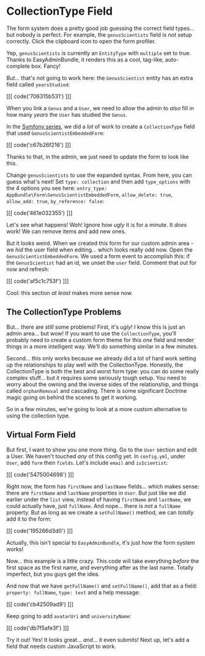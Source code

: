 # CollectionType Field

The form system does a pretty good job guessing the correct field types... but nobody
is perfect. For example, the `genusScientists` field is *not* setup correctly. Click
the clipboard icon to open the form profiler.

Yep, `genusScientists` is currently an `EntityType` with `multiple` set to true. Thanks
to EasyAdminBundle, it renders this as a cool, tag-like, auto-complete box. Fancy!

*But*... that's not going to work here: the `GenusScientist` entity has an extra
field called `yearsStudied`:

[[[ code('706315b531') ]]]

When you link a `Genus` and a `User`, we need to allow the admin to *also* fill in how
many *years* the `User` has studied the `Genus`.

In the [Symfony series][collections], we did a *lot* of work to create a `CollectionType`
field that used `GenusScientistEmbeddedForm`:

[[[ code('c67b26f216') ]]]

Thanks to that, in the admin, we just need to update the form to look like this.

Change `genusScientists` to use the expanded syntax. From here, you can guess what's
next! Set `type: collection` and then add `type_options` with the 4 options you
see here: `entry_type: AppBundle\Form\GenusScientistEmbeddedForm`, `allow_delete: true`,
`allow_add: true`, `by_reference: false`:

[[[ code('461e032355') ]]]

Let's see what happens! Woh! Ignore how *ugly* it is for a minute. It *does* work!
We can remove items and add new ones.

But it looks weird. When we created this form for our custom admin area - we *hid*
the user field when editing... which looks really odd now. Open the `GenusScientistEmbeddedForm`.
We used a form event to accomplish this: if the `GenusScientist` had an id, we unset
the `user` field. Comment that out for now and refresh:

[[[ code('af5c1c753f') ]]]

Cool: this section *at least* makes more sense now.

## The CollectionType Problems

But... there are *still* some problems! First, it's *ugly*! I know this is just an
admin area... but wow! If you want to use the `CollectionType`, you'll probably need
to create a custom form theme for this *one* field and render things in a more intelligent
way. We'll do something similar in a few minutes.

Second... this only works because we already did a lot of hard work setting up the
relationships to play well with the CollectionType. Honestly, the CollectionType
is both the best and worst form type: you can do some really complex stuff... but
it requires some seriously tough setup. You need to worry about the owning and the
inverse sides of the relationship, and things called `orphanRemoval` and cascading.
There is some significant Doctrine magic going on behind the scenes to get it working.

So in a few minutes, we're going to look at a more custom alternative to using the
collection type.

## Virtual Form Field

But first, I want to show you one more thing. Go to the `User` section and edit a
User. We haven't touched *any* of this config yet. In `config.yml`, under `User`,
add `form` then `fields`. Let's include `email` and `isScientist`:

[[[ code('5475004698') ]]]

Right now, the form has `firstName` and `lastName` fields... which makes sense: there
are `firstName` and `lastName` properties in `User`. But just like we did earlier
under the `list` view, instead of having `firstName` and `lastName`, we could actually
have, just `fullName`. And nope... there is *not* a `fullName` property. But as long
as we create a `setFullName()` method, we can *totally* add it to the form:

[[[ code('195266d3d0') ]]]

Actually, this isn't special to `EasyAdminBundle`, it's just how the form system works!

Now... this example is a little crazy. This code will take everything *before* the
first space as the first name, and everything after as the last name. Totally imperfect,
but you guys get the idea.

And now that we have `getFullName()` and `setFullName()`, add that as a field:
`property: fullName`, `type: text` and a help message:

[[[ code('cb42509ad9') ]]]

Keep going to add `avatarUri` and `universityName`:

[[[ code('db7f5afe3f') ]]]

Try it out! Yes! It looks great... *and*... it even submits! Next up, let's add a
field that needs custom JavaScript to work.


[collections]: https://knpuniversity.com/screencast/collections
